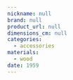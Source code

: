 ```yaml
---
nickname: null
brand: null
product_url: null
dimensions_cm: null
categories:
  - accessories
materials:
  - wood
date: 1959
---
```


